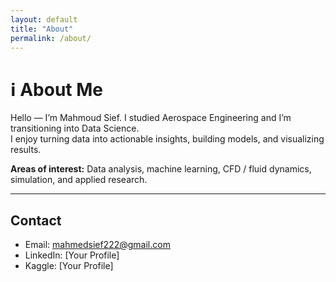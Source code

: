 ```yaml
---
layout: default
title: "About"
permalink: /about/
---
```


# ℹ️ About Me

Hello — I’m Mahmoud Sief. I studied Aerospace Engineering and I’m transitioning into Data Science.  
I enjoy turning data into actionable insights, building models, and visualizing results.

**Areas of interest:** Data analysis, machine learning, CFD / fluid dynamics, simulation, and applied research.

---

## Contact
- Email: mahmedsief222@gmail.com  
- LinkedIn: [Your Profile]  
- Kaggle: [Your Profile]
